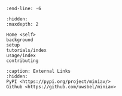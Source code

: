 ```{include} ../README.md
:end-line: -6
```

```{toctree}
:hidden:
:maxdepth: 2

Home <self>
background
setup
tutorials/index
usage/index
contributing
```


```{toctree}
:caption: External Links
:hidden:
PyPI <https://pypi.org/project/miniav/>
Github <https://github.com/uwsbel/miniav>
```

